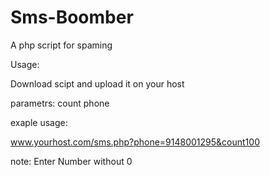 # Sms-Boomber
A php script for spaming 


Usage:

Download scipt and upload it on your host

parametrs:
count
phone

exaple usage:

www.yourhost.com/sms.php?phone=9148001295&count100

note: Enter Number without 0

